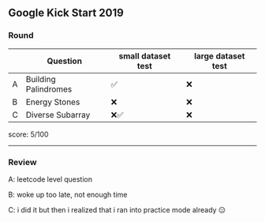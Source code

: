 Google Kick Start 2019
---

### Round

| | Question | small dataset test | large dataset test
| --- | --- | --- | --- |
| A | Building Palindromes | ✅ | ❌ |
| B | Energy Stones | ❌ | ❌ |
| C | Diverse Subarray | ❌✅ | ❌ |

score: 5/100

---

### Review

A: leetcode level question

B: woke up too late, not enough time

C: i did it but then i realized that i ran into practice mode already 😑